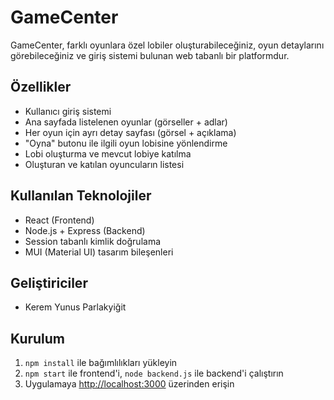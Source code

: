 # GameCenter

GameCenter, farklı oyunlara özel lobiler oluşturabileceğiniz, oyun detaylarını görebileceğiniz ve giriş sistemi bulunan web tabanlı bir platformdur.

## Özellikler

- Kullanıcı giriş sistemi
- Ana sayfada listelenen oyunlar (görseller + adlar)
- Her oyun için ayrı detay sayfası (görsel + açıklama)
- "Oyna" butonu ile ilgili oyun lobisine yönlendirme
- Lobi oluşturma ve mevcut lobiye katılma
- Oluşturan ve katılan oyuncuların listesi

## Kullanılan Teknolojiler

- React (Frontend)
- Node.js + Express (Backend)
- Session tabanlı kimlik doğrulama
- MUI (Material UI) tasarım bileşenleri

## Geliştiriciler

- Kerem Yunus Parlakyiğit

## Kurulum

1. `npm install` ile bağımlılıkları yükleyin
2. `npm start` ile frontend'i, `node backend.js` ile backend'i çalıştırın
3. Uygulamaya [http://localhost:3000](http://localhost:3000) üzerinden erişin

